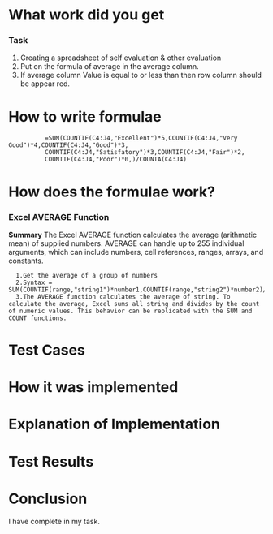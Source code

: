  # What work did you get
### Task 
 1. Creating a spreadsheet of self evaluation & other evaluation  
 2. Put on the formula of average in the average column. 
 3. If average column Value is equal to or less than then row column should be appear red.

# How to write formulae
              =SUM(COUNTIF(C4:J4,"Excellent")*5,COUNTIF(C4:J4,"Very Good")*4,COUNTIF(C4:J4,"Good")*3,
              COUNTIF(C4:J4,"Satisfatory")*3,COUNTIF(C4:J4,"Fair")*2,
              COUNTIF(C4:J4,"Poor")*0,)/COUNTA(C4:J4)

# How does the formulae work?

### Excel AVERAGE Function

**Summary**
The Excel AVERAGE function calculates the average (arithmetic mean) of supplied numbers. AVERAGE can handle up to 255 individual arguments, which can include numbers, cell references, ranges, arrays, and constants.
      
      1.Get the average of a group of numbers
      2.Syntax = SUM(COUNTIF(range,"string1")*number1,COUNTIF(range,"string2")*number2)/COUNTA(range)
      3.The AVERAGE function calculates the average of string. To calculate the average, Excel sums all string and divides by the count of numeric values. This behavior can be replicated with the SUM and COUNT functions.


# Test Cases 


# How it was implemented


# Explanation of Implementation
             

# Test Results


# Conclusion

I have complete in my task.

